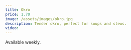 ```yaml
---
title: Okro
price: 1.70
image: /assets/images/okro.jpg
description: Tender okro, perfect for soups and stews.
video:
---
```


Available weekly.
